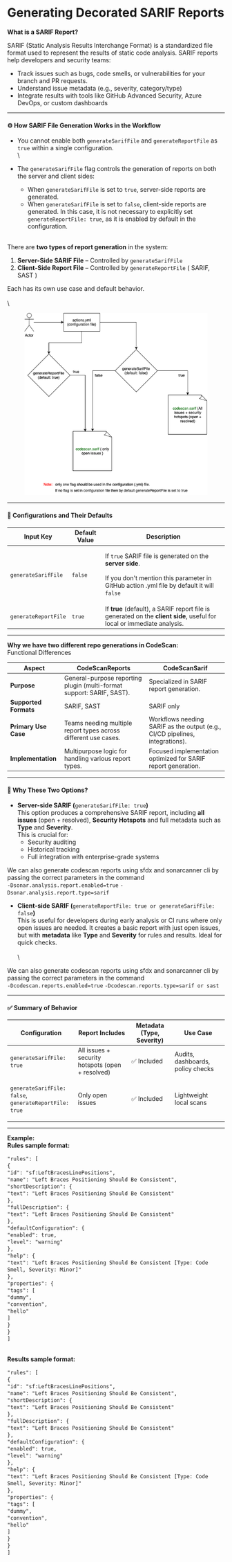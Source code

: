 # Generating Decorated SARIF Reports

**What is a SARIF Report?**

SARIF (Static Analysis Results Interchange Format) is a standardized file format used to represent the results of static code analysis. SARIF reports help developers and security teams:

* Track issues such as bugs, code smells, or vulnerabilities for your branch and PR requests.
* Understand issue metadata (e.g., severity, category/type)
* Integrate results with tools like GitHub Advanced Security, Azure DevOps, or custom dashboards

***

#### ⚙️ How SARIF File Generation Works in the Workflow <a href="#how-sarif-file-generation-works-in-the-workflow" id="how-sarif-file-generation-works-in-the-workflow"></a>

&#x20;

* You cannot enable both `generateSarifFile` and `generateReportFile` as `true` within a single configuration.\
  \

* The `generateSarifFile` flag controls the generation of reports on both the server and client sides:
  * When `generateSarifFile` is set to `true`, server-side reports are generated.
  * When `generateSarifFile` is set to `false`, client-side reports are generated. In this case, it is not necessary to explicitly set `generateReportFile: true`, as it is enabled by default in the configuration.

\
There are **two types of report generation** in the system:

1. **Server-Side SARIF File** – Controlled by `generateSarifFile`
2. **Client-Side Report File** – Controlled by `generateReportFile` ( SARIF, SAST )

Each has its own use case and default behavior.\
\
\


<figure><img src="../../../.gitbook/assets/image.png" alt=""><figcaption></figcaption></figure>



***

#### 🧩 Configurations and Their Defaults <a href="#configurations-and-their-defaults" id="configurations-and-their-defaults"></a>

| Input Key            | Default Value | Description                                                                                                                                                                                          |
| -------------------- | ------------- | ---------------------------------------------------------------------------------------------------------------------------------------------------------------------------------------------------- |
| `generateSarifFile`  | `false`       | <p>If <code>true</code> SARIF file is generated on the <strong>server side</strong>.<br><br>If you don't mention this parameter in GitHub action .yml file by default it will <code>false</code></p> |
| `generateReportFile` | `true`        | If **true** (default), a SARIF report file is generated on the **client side**, useful for local or immediate analysis.                                                                              |

***

**Why we have two different repo generations in CodeScan:**\
Functional Differences

| Aspect                | **CodeScanReports**                                                   | **CodeScanSarif**                                                            |
| --------------------- | --------------------------------------------------------------------- | ---------------------------------------------------------------------------- |
| **Purpose**           | General-purpose reporting plugin (multi-format support: SARIF, SAST). | Specialized in SARIF report generation.                                      |
| **Supported Formats** | SARIF, SAST                                                           | SARIF only                                                                   |
| **Primary Use Case**  | Teams needing multiple report types across different use cases.       | Workflows needing SARIF as the output (e.g., CI/CD pipelines, integrations). |
| **Implementation**    | Multipurpose logic for handling various report types.                 | Focused implementation optimized for SARIF report generation.                |

&#x20;

***

#### 🧠 Why These Two Options?   <a href="#why-these-two-options" id="why-these-two-options"></a>

* **Server-side SARIF (**`generateSarifFile: true`**)**\
  This option produces a comprehensive SARIF report, including **all issues** (open + resolved), **Security Hotspots** and full metadata such as **Type** and **Severity**.\
  This is crucial for:
  * Security auditing
  * Historical tracking
  * Full integration with enterprise-grade systems

We can also generate codescan reports using sfdx and sonarcanner cli by passing the correct parameters in the command\
`-Dsonar.analysis.report.enabled=true` `-Dsonar.analysis.report.type=sarif`

&#x20;

* **Client-side SARIF (**`generateReportFile: true or generateSarifFile: false`**)**\
  This is useful for developers during early analysis or CI runs where only open issues are needed. It creates a basic report with just open issues, but with **metadata** like **Type** and **Severity** for rules and results. Ideal for quick checks.\
  \
  \


We can also generate codescan reports using sfdx and sonarcanner cli by passing the correct parameters in the command\
`-Dcodescan.reports.enabled=true` `-Dcodescan.reports.type=sarif or sast`

***

#### ✅ Summary of Behavior <a href="#summary-of-behavior" id="summary-of-behavior"></a>

| Configuration                                                                          | Report Includes                                  | Metadata (Type, Severity) | Use Case                          |
| -------------------------------------------------------------------------------------- | ------------------------------------------------ | ------------------------- | --------------------------------- |
| `generateSarifFile: true`                                                              | All issues + security hotspots (open + resolved) | ✅ Included                | Audits, dashboards, policy checks |
| <p><code>generateSarifFile: false</code>,<br><code>generateReportFile: true</code></p> | Only open issues                                 | ✅ Included                | Lightweight local scans           |

***

**Example:**\
**Rules sample format:**

```
"rules": [
{
"id": "sf:LeftBracesLinePositions",
"name": "Left Braces Positioning Should Be Consistent",
"shortDescription": {
"text": "Left Braces Positioning Should Be Consistent"
},
"fullDescription": {
"text": "Left Braces Positioning Should Be Consistent"
},
"defaultConfiguration": {
"enabled": true,
"level": "warning"
},
"help": {
"text": "Left Braces Positioning Should Be Consistent [Type: Code Smell, Severity: Minor]"
},
"properties": {
"tags": [
"dummy",
"convention",
"hello"
]
}
}
]
```

\
**Results sample format:**

```
"rules": [
{
"id": "sf:LeftBracesLinePositions",
"name": "Left Braces Positioning Should Be Consistent",
"shortDescription": {
"text": "Left Braces Positioning Should Be Consistent"
},
"fullDescription": {
"text": "Left Braces Positioning Should Be Consistent"
},
"defaultConfiguration": {
"enabled": true,
"level": "warning"
},
"help": {
"text": "Left Braces Positioning Should Be Consistent [Type: Code Smell, Severity: Minor]"
},
"properties": {
"tags": [
"dummy",
"convention",
"hello"
]
}
}
]
```
